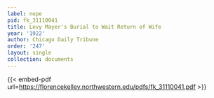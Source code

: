 ```yaml
---
label: nope
pid: fk_31110041
title: Levy Mayer's Burial to Wait Return of Wife
year: '1922'
author: Chicago Daily Tribune
order: '247'
layout: single
collection: documents
---
```



{{< embed-pdf url=https://florencekelley.northwestern.edu/pdfs/fk_31110041.pdf >}}